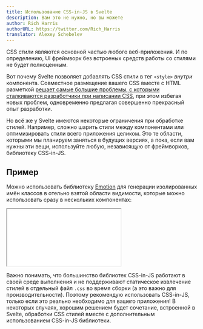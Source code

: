 ```yaml
---
title: Использование CSS-in-JS в Svelte
description: Вам это не нужно, но вы можете
author: Rich Harris
authorURL: https://twitter.com/Rich_Harris
translator: Alexey Schebelev
---
```


CSS стили являются основной частью любого веб-приложения. И по определению, UI фреймворк без встроеных средств работы со стилями не будет полноценным.

Вот почему Svelte позволяет добавлять CSS стили в тег `<style>` *внутри* компонента. Совместное размещение вашего CSS вместе с HTML разметкой [решает самые большие проблемы, с которыми сталкиваются разработчики при написании CSS](/blog/the-zen-of-just-writing-css), при этом избегая новых проблем, одновременно предлагая совершенно прекрасный опыт разработки.

Но всё же у Svelte имеются некоторые ограничения при обработке стилей. Например, сложно шарить стили между компонентами или оптимизировать стили всего приложения целиком. Это те области, которыми мы планируем заняться в будущих версиях, а пока, если вам нужны эти вещи, используйте любую, независящую от фреймворков, библиотеку CSS-in-JS.


## Пример

Можно использовать библиотеку [Emotion](https://emotion.sh) для генерации изолированных имён классов в отельно взятой области видимости, которые можно использовать сразу в нескольких компонентах:

<iframe
	title="Пример Emotion"
	src="/repl/embed?example=blog-svelte-css-in-js"
	scrolling="no"
></iframe>

Важно понимать, что большинство библиотек CSS-in-JS работают в своей среде выполнения и не поддерживают статическое извлечение стилей в отдельный файл <code>.css</code> во время сборки (а это важно для производительности). Поэтому рекомендую использовать CSS-in-JS, только если это реально необходимо для вашего приложения!
В некоторых случаях, хорошим решением будет сочетание, встроенной в Svelte, обработки CSS стилей вместе с дополнительным использованием CSS-in-JS библиотеки.

